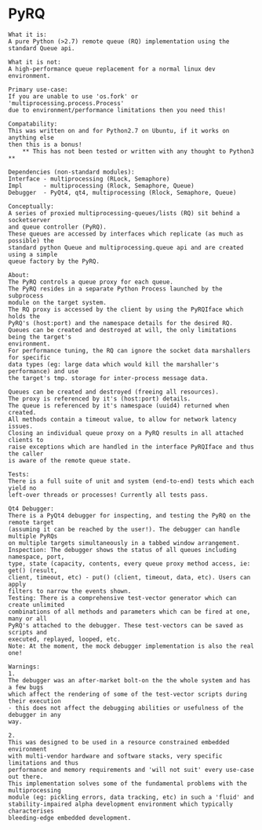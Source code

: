 PyRQ
====

    What it is:
    A pure Python (>2.7) remote queue (RQ) implementation using the standard Queue api.
    
    What it is not:
    A high-performance queue replacement for a normal linux dev environment.
    
    Primary use-case:
    If you are unable to use 'os.fork' or 'multiprocessing.process.Process'
    due to environment/performance limitations then you need this!
    
    Compatability:
    This was written on and for Python2.7 on Ubuntu, if it works on anything else
    then this is a bonus!
        ** This has not been tested or written with any thought to Python3 **
    
    Dependencies (non-standard modules):
    Interface - multiprocessing (RLock, Semaphore)
    Impl      - multiprocessing (Rlock, Semaphore, Queue)
    Debugger  - PyQt4, qt4, multiprocessing (Rlock, Semaphore, Queue)
    
    Conceptually:
    A series of proxied multiprocessing-queues/lists (RQ) sit behind a socketserver
    and queue controller (PyRQ).
    These queues are accessed by interfaces which replicate (as much as possible) the 
    standard python Queue and multiprocessing.queue api and are created using a simple
    queue factory by the PyRQ.
    
    About:
    The PyRQ controls a queue proxy for each queue.
    The PyRQ resides in a separate Python Process launched by the subprocess
    module on the target system.
    The RQ proxy is accessed by the client by using the PyRQIface which holds the
    PyRQ's (host:port) and the namespace details for the desired RQ.
    Queues can be created and destroyed at will, the only limitations being the target's
    environment.
    For performance tuning, the RQ can ignore the socket data marshallers for specific
    data types (eg: large data which would kill the marshaller's performance) and use
    the target's tmp. storage for inter-process message data.
    
    Queues can be created and destroyed (freeing all resources).
    The proxy is referenced by it's (host:port) details.
    The queue is referenced by it's namespace (uuid4) returned when created.
    All methods contain a timeout value, to allow for network latency issues.
    Closing an individual queue proxy on a PyRQ results in all attached clients to
    raise exceptions which are handled in the interface PyRQIface and thus the caller
    is aware of the remote queue state.
    
    Tests:
    There is a full suite of unit and system (end-to-end) tests which each yield no
    left-over threads or processes! Currently all tests pass.
    
    Qt4 Debugger:
    There is a PyQt4 debugger for inspecting, and testing the PyRQ on the remote target
    (assuming it can be reached by the user!). The debugger can handle multiple PyRQs 
    on multiple targets simultaneously in a tabbed window arrangement.
    Inspection: The debugger shows the status of all queues including namespace, port,
    type, state (capacity, contents, every queue proxy method access, ie: get() (result,
    client, timeout, etc) - put() (client, timeout, data, etc). Users can apply
    filters to narrow the events shown.
    Testing: There is a comprehensive test-vector generator which can create unlimited
    combinations of all methods and parameters which can be fired at one, many or all
    PyRQ's attached to the debugger. These test-vectors can be saved as scripts and
    executed, replayed, looped, etc.
    Note: At the moment, the mock debugger implementation is also the real one!
    
    Warnings:
    1.
    The debugger was an after-market bolt-on the the whole system and has a few bugs
    which affect the rendering of some of the test-vector scripts during their execution
    - this does not affect the debugging abilities or usefulness of the debugger in any
    way.
    
    2.
    This was designed to be used in a resource constrained embedded environment
    with multi-vendor hardware and software stacks, very specific limitations and thus
    performance and memory requirements and 'will not suit' every use-case out there.
    This implementation solves some of the fundamental problems with the multiprocessing
    module (eg: pickling errors, data tracking, etc) in such a 'fluid' and
    stability-impaired alpha development environment which typically characterises
    bleeding-edge embedded development.
    
    
    
